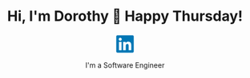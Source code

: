 <div align="center">
  <h1>Hi, I'm Dorothy 🤗 Happy Thursday!</h1>
  <a href="https://www.linkedin.com">
    <img align="center" alt="LinkedIn" src="images/linkedin.svg"/>
  </a><br>
  <p>I'm a Software Engineer<br>
</div>
